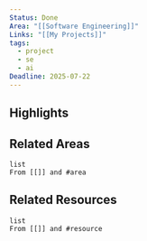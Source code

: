 ```yaml
---
Status: Done
Area: "[[Software Engineering]]"
Links: "[[My Projects]]"
tags:
  - project
  - se
  - ai
Deadline: 2025-07-22
---
```

## Highlights



## Related Areas

```dataview
list
From [[]] and #area
```

## Related Resources

```dataview
list
From [[]] and #resource
```